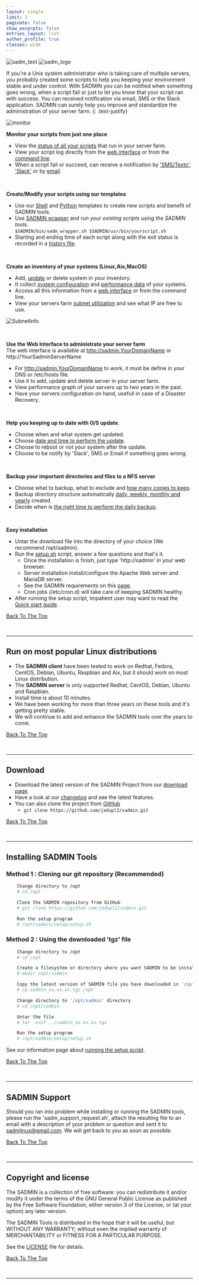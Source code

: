 ```yaml
---
layout: single
limit: 1
paginate: false
show_excerpts: false
entries_layout: list
author_profile: true
classes: wide
---
```


<a name="top_of_page"></a> 

![sadm_text](/assets/img/logo/sadmin_logo_88x88.png "SADMIN Logo")
![sadm_logo](/assets/img/logo/sadmin_text_343x93.png "SADMIN Text Logo")


If you're a Unix system administrator who is taking care of multiple servers, you probably 
created some scripts to help you keeping your environment stable and under control. 
With SADMIN you can be notified when something goes wrong, when a script fail or just to let you 
know that your script ran with success. You can received notification via email, SMS or the
Slack application. 
SADMIN can surely help you improve and standardize the administration of your server farm.
{: .text-justify}

![monitor](/assets/img/index_monitor.png "SADMIN monitor page")

**Monitor your scripts from just one place**
* View the [status of all your scripts](/assets/img/webui/scripts_status.png) that run in your server farm.
* View your script log directly from the [web interface](/assets/img/webui/view_logs.png) or from the [command line](/assets/img/cmdline/cat_log.png).
* When a script fail or succeed, can receive a notification by ['SMS/Texto'](/assets/img/sms/textbelt_step10_sms_receive.png), ['Slack'](/assets/img/slack/slack_warning.png) or by [email](/assets/img/mail/sysmon_mail_notification.png).


<br>

**Create/Modify your scripts using our templates**  
* Use our [Shell](/_pages/man/sadm-template-sh) and [Python](_pages/man/sadm-template-py) 
templates to create new scripts and benefit of SADMIN tools.  
* Use [SADMIN wrapper](/_pages/man/sadm-wrapper) and *run your existing scripts using the SADMIN tools*.  
  `$SADMIN/bin/sadm_wrapper.sh $SADMIN/usr/bin/yourscript.sh`  
* Starting and ending time of each script along with the exit status is recorded in a 
[history file](/assets/img/files/rch_file_format.png). 

<br>

**Create an inventory of your systems (Linux,Aix,MacOS)**
* Add, [update](/assets/img/webui/server_static_info.png) or delete system in your inventory.
* It collect [system configuration](/assets/img/webui/server_information.png) and [performance data](/assets/img/perfo/rrd_update_cpu_graph.png) of your systems.
* Access all this information from a [web interface](/assets/img/webui/main_screen.png) or from the command line.
* View your servers farm [subnet utilization](/assets/img/webui/view_subnet.png) and see what IP are free to use.  

![SubnetInfo](/assets/img/webui/view_subnet.png "SADMIN Subnet Information")

<br>

**Use the Web Interface to administrate your server farm**  
The web interface is available at http://sadmin.YourDomainName or http://YourSadminServerName  

* For http://sadmin.YourDomainName to work, it must be define in your DNS or /etc/hosts file.
* Use it to add, update and delete server in your server farm.
* View performance graph of your servers up to two years in the past.
* Have your servers configuration on hand, usefull in case of a Disaster Recovery.

<br>

**Help you keeping up to date with O/S update**.
  * Choose when and what system get updated.
  * Choose [date and time to perform the update](/assets/img/webui/osupdate_screen.png).
  * Choose to reboot or not your system after the update.
  * Choose to be notify by 'Slack', SMS or Email if something goes wrong.

<br>

**Backup your important directories and files to a NFS server**
  * Choose what to backup, what to exclude and [how many copies to keep](/assets/img/backup/backup_options.png).
  * Backup directory structure automatically [daily, weekly, monthly and yearly](/assets/img/backup/backup_tree.png) created.
  * Decide when is [the right time to perform the daily backup](/assets/img/backup/backup_screen.png).
  
<br>

**Easy installation**
  * Untar the download file into the directory of your choice (We recommend /opt/sadmin).
  * Run the [setup.sh](_pages/man/sadm-setup-sh) script, answer a few questions and that's it.
    * Once the installation is finish, just type 'http://sadmin' in your web browser.
    * Server installation install/configure the Apache Web server and MariaDB server.
    * See the SADMIN requirements on this [page](/_pages/requirements).
    * Cron jobs (/etc/cron.d) will take care of keeping SADMIN healthy.  
  * After running the setup script, Impatient user may want to read the [Quick start guide](/_pages/quickstart).

[Back To The Top](#top_of_page)

<br>

---

## Run on most popular Linux distributions

* The **SADMIN client** have been tested to work on Redhat, Fedora, CentOS, Debian, Ubuntu, Raspbian and Aix, but it should work on most Linux distribution.
* The **SADMIN server**  is only supported Redhat, CentOS, Debian, Ubuntu and Raspbian. 
* Install time is about 10 minutes.
* We have been working for more than three years on these tools and it's getting pretty stable. 
* We will continue to add and enhance the SADMIN tools over the years to come.  

[Back To The Top](#top_of_page)

<br>

---

## Download

* Download the latest version of the SADMIN Project from our [download page](/_pages/download).
* Have a look at our [changelog](/_pages/changelog) and see the latest features.
* You can also clone the project from [GitHub](https://github.com/jadupl2/sadmin)
    * `git clone https://github.com/jadupl2/sadmin.git`  

[Back To The Top](#top_of_page)


<br>

---

## Installing SADMIN Tools

### Method 1 : Cloning our git repository (Recommended)

```bash
    Change directory to /opt
    # cd /opt

    Clone the SADMIN repository from GitHub
    # git clone https://github.com/jadupl2/sadmin.git  

    Run the setup program
    # /opt/sadmin/setup/setup.sh
```

### Method 2 : Using the downloaded 'tgz' file

```bash
    Change directory to /opt
    # cd /opt

    Create a filesystem or directory where you want SADMIN to be install
    # mkdir /opt/sadmin

    Copy the latest version of SADMIN file you have downloaded in '/opt' directory.
    # cp sadmin_xx.xx.xx.tgz /opt

    Change directory to '/opt/sadmin' directory
    # cd /opt/sadmin

    Untar the file
    # tar -xvzf ../sadmin_xx.xx.xx.tgz

    Run the setup program
    # /opt/sadmin/setup/setup.sh
```

See our information page about [running the setup script](/_pages/man/sadm-setup-sh).

[Back To The Top](#brief-description)

<br>

---

## SADMIN Support
Should you ran into problem while installing or running the SADMIN tools, please run the 
'sadm_support_request.sh', attach the resulting file to an email with a description of your 
problem or question and sent it to <sadmlinux@gmail.com>.
We will get back to you as soon as possible.

[Back To The Top](#top_of_page)

<br>

---

## Copyright and license
The SADMIN is a collection of free software: you can redistribute it and/or modify it under the terms of the GNU General Public License as published by the Free Software Foundation, either version 3 of the License, or (at your option) any later version. 

The SADMIN Tools is distributed in the hope that it will be useful, but WITHOUT ANY WARRANTY; without even the implied warranty of MERCHANTABILITY or FITNESS FOR A PARTICULAR PURPOSE.  

See the [LICENSE](LICENSE) file for details.

[Back To The Top](#top_of_page)

<br>

---

[1]: https://www.sadmin.ca/img/logo/sadmin_small_logo.png
